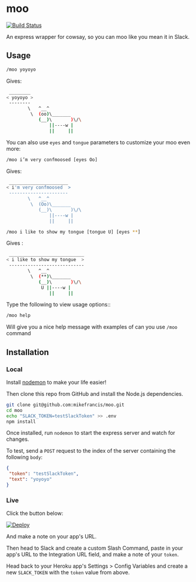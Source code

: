 # moo

[![Build Status](https://travis-ci.org/mikefrancis/moo.svg?branch=master)](https://travis-ci.org/mikefrancis/moo)

An express wrapper for cowsay, so you can moo like you mean it in Slack.

## Usage

```bash
/moo yoyoyo
```

Gives:

```bash
 ________
< yoyoyo >
 --------
        \   ^__^
         \  (oo)\_______
            (__)\       )\/\
                ||----w |
                ||     ||
```

You can also use `eyes` and `tongue` parameters to customize your moo even more: 

```bash
/moo i’m very confmoosed [eyes Oo] 
```

Gives: 
```bash
 ______________________
< i'm very confmoosed  >
 ----------------------
        \   ^__^
         \  (Oo)\_______
            (__)\       )\/\
                ||----w |
                ||     ||
```

```bash
/moo i like to show my tongue [tongue U] [eyes **]
```

Gives : 

```bash
 ____________________________
< i like to show my tongue  >
 ----------------------------
        \   ^__^
         \  (**)\_______
            (__)\       )\/\
             U ||----w |
                ||     ||
```

Type the following to view usage options:: 
```bash
/moo help
```

Will give you a nice help message with examples of can you use `/moo` command

## Installation

### Local

Install [nodemon](http://nodemon.io) to make your life easier!

Then clone this repo from GitHub and install the Node.js dependencies.

```bash
git clone git@github.com:mikefrancis/moo.git
cd moo
echo "SLACK_TOKEN=testSlackToken" >> .env
npm install
```

Once installed, run `nodemon` to start the express server and watch for changes.

To test, send a `POST` request to the index of the server containing the following `body`:

```json
{
 "token": "testSlackToken",
 "text": "yoyoyo"
}
```

### Live

Click the button below:

[![Deploy](https://www.herokucdn.com/deploy/button.svg)](https://heroku.com/deploy)

And make a note on your app's URL.

Then head to Slack and create a custom Slash Command, paste in your app's URL to the Integration URL field, and make a note of your `token`.

Head back to your Heroku app's Settings > Config Variables and create a new `SLACK_TOKEN` with the `token` value from above.
